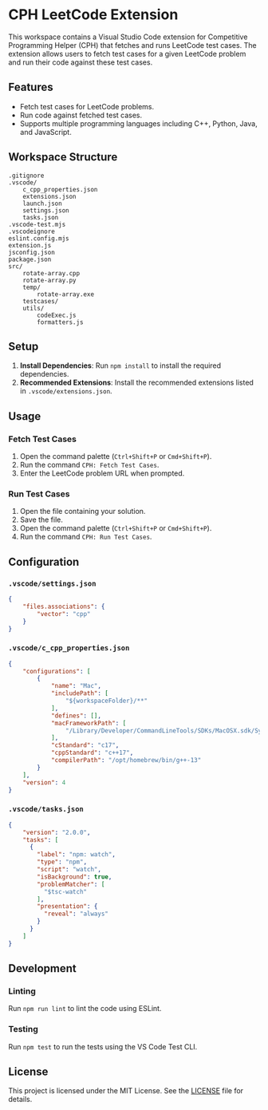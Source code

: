 # CPH LeetCode Extension

This workspace contains a Visual Studio Code extension for Competitive Programming Helper (CPH) that fetches and runs LeetCode test cases. The extension allows users to fetch test cases for a given LeetCode problem and run their code against these test cases.

## Features

- Fetch test cases for LeetCode problems.
- Run code against fetched test cases.
- Supports multiple programming languages including C++, Python, Java, and JavaScript.

## Workspace Structure

```
.gitignore
.vscode/
    c_cpp_properties.json
    extensions.json
    launch.json
    settings.json
    tasks.json
.vscode-test.mjs
.vscodeignore
eslint.config.mjs
extension.js
jsconfig.json
package.json
src/
    rotate-array.cpp
    rotate-array.py
    temp/
        rotate-array.exe
    testcases/
    utils/
        codeExec.js
        formatters.js
```

## Setup

1. **Install Dependencies**: Run `npm install` to install the required dependencies.
2. **Recommended Extensions**: Install the recommended extensions listed in `.vscode/extensions.json`.

## Usage

### Fetch Test Cases

1. Open the command palette (`Ctrl+Shift+P` or `Cmd+Shift+P`).
2. Run the command `CPH: Fetch Test Cases`.
3. Enter the LeetCode problem URL when prompted.

### Run Test Cases

1. Open the file containing your solution.
2. Save the file.
3. Open the command palette (`Ctrl+Shift+P` or `Cmd+Shift+P`).
4. Run the command `CPH: Run Test Cases`.

## Configuration

### `.vscode/settings.json`

```json
{
    "files.associations": {
        "vector": "cpp"
    }
}
```

### `.vscode/c_cpp_properties.json`

```json
{
    "configurations": [
        {
            "name": "Mac",
            "includePath": [
                "${workspaceFolder}/**"
            ],
            "defines": [],
            "macFrameworkPath": [
                "/Library/Developer/CommandLineTools/SDKs/MacOSX.sdk/System/Library/Frameworks"
            ],
            "cStandard": "c17",
            "cppStandard": "c++17",
            "compilerPath": "/opt/homebrew/bin/g++-13"
        }
    ],
    "version": 4
}
```

### `.vscode/tasks.json`

```json
{
    "version": "2.0.0",
    "tasks": [
      {
        "label": "npm: watch",
        "type": "npm",
        "script": "watch",
        "isBackground": true,
        "problemMatcher": [
          "$tsc-watch"
        ],
        "presentation": {
          "reveal": "always"
        }
      }
    ]
}
```

## Development

### Linting

Run `npm run lint` to lint the code using ESLint.

### Testing

Run `npm test` to run the tests using the VS Code Test CLI.

## License

This project is licensed under the MIT License. See the [LICENSE](LICENSE) file for details.